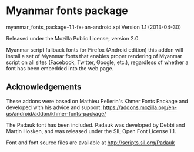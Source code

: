 Myanmar fonts package
=====================

myanmar\_fonts\_package-1.1-fx+an-android.xpi
Version 1.1 (2013-04-30)

Released under the Mozilla Public License, version 2.0.

Myanmar script fallback fonts for Firefox (Android edition) this addon 
will install a set of Myanmar fonts that enables proper rendering of 
Myanmar script on all sites (Facebook, Twitter, Google, etc.), 
regardless of whether a font has been embedded into the web page.

Acknowledgements
----------------

These addons were based on Mathieu Pellerin's Khmer Fonts Package and developed with his advice 
and support: https://addons.mozilla.org/en-us/android/addon/khmer-fonts-package/

The Padauk font has been included. Padauk was developed by Debbi and 
Martin Hosken, and was released under the SIL Open Font License 1.1.

Font and font source files are available at http://scripts.sil.org/Padauk

